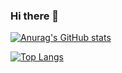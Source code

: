 ### Hi there 👋

[![Anurag's GitHub stats](https://github-readme-stats.vercel.app/api?username=sogabe-tatsuki&show_icons=true&count_private=true)](https://github.com/sogabe-tatsuki/github-readme-stats)

[![Top Langs](https://github-readme-stats.vercel.app/api/top-langs/?username=sogabe-tatsuki&theme=vue-dark&show_icons=true&layout=compact)](https://github.com/mo-ri-regen/github-readme-stats)

<!--
**sogabe-tatsuki/sogabe-tatsuki** is a ✨ _special_ ✨ repository because its `README.md` (this file) appears on your GitHub profile.

Here are some ideas to get you started:

- 🔭 I’m currently working on ...
- 🌱 I’m currently learning ...
- 👯 I’m looking to collaborate on ...
- 🤔 I’m looking for help with ...
- 💬 Ask me about ...
- 📫 How to reach me: ...
- 😄 Pronouns: ...
- ⚡ Fun fact: ...
-->
